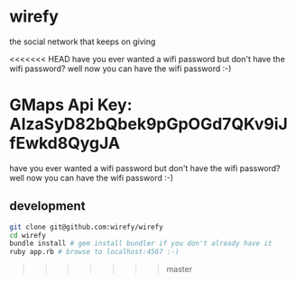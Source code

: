 # wirefy
the social network that keeps on giving

<<<<<<< HEAD
have you ever wanted a wifi password but don't have the wifi password? well now you can have the wifi password :-)

GMaps Api Key: AIzaSyD82bQbek9pGpOGd7QKv9iJfEwkd8QygJA
=======
have you ever wanted a wifi password but don't have the wifi password?
well now you can have the wifi password :-)

## development
```bash
git clone git@github.com:wirefy/wirefy
cd wirefy
bundle install # gem install bundler if you don't already have it
ruby app.rb # browse to localhost:4567 :-)
```
>>>>>>> master
